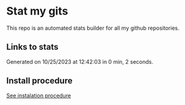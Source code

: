 # Stat my gits

This repo is an automated stats builder for all my github repositories.

## Links to stats


Generated on 10/25/2023 at 12:42:03 in 0 min, 2 seconds.

## Install procedure

[See instalation procedure](./src/install.md)

